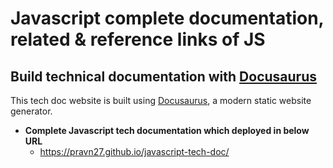 # Javascript complete documentation, related & reference links of JS

## Build technical documentation with [Docusaurus](https://docusaurus.io/)

This tech doc website is built using [Docusaurus](https://docusaurus.io/), a modern static website generator.

- **Complete Javascript tech documentation which deployed in below URL**
  - https://pravn27.github.io/javascript-tech-doc/
